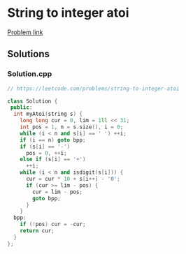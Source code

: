 # String to integer atoi

[Problem link](https://leetcode.com/problems/string-to-integer-atoi)

## Solutions


### Solution.cpp
```cpp
// https://leetcode.com/problems/string-to-integer-atoi

class Solution {
 public:
  int myAtoi(string s) {
    long long cur = 0, lim = 1ll << 31;
    int pos = 1, n = s.size(), i = 0;
    while (i < n and s[i] == ' ') ++i;
    if (i == n) goto bpp;
    if (s[i] == '-')
      pos = 0, ++i;
    else if (s[i] == '+')
      ++i;
    while (i < n and isdigit(s[i])) {
      cur = cur * 10 + s[i++] - '0';
      if (cur >= lim - pos) {
        cur = lim - pos;
        goto bpp;
      }
    }
  bpp:
    if (!pos) cur = -cur;
    return cur;
  }
};
```